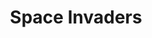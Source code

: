 ---
layout: game
title: "Space Invaders"
site-category: "mobile"
permalink: /games/space_invaders/

#components
list: ["cover-img", "description", "list-description", "screenshots"]

#cover img
cover-img: "thumb_space_invaders.png"

#list-description
category: Arcade
platform: Mobile
language: Actionscript 3
tecnologies: "StarlingFW, Robotlegs 1.5, AdobeAir"
role: Developer / Graphic Design

#downloads
android: "https://play.google.com/store/apps/details?id=air.setzer.sudoku"

#screenshots
screenshots: ["game_space_invaders.png"]
---